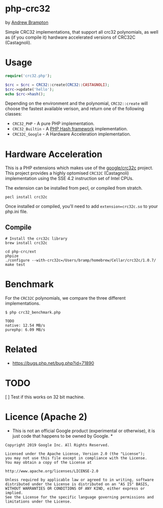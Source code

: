 # php-crc32

by [Andrew Brampton](https://bramp.net)

Simple CRC32 implementations, that support all crc32 polynomials, as 
well as (if you compile it) hardware accelerated versions of CRC32C (Castagnoli).

# Usage

```php
require('crc32.php');

$crc = $crc = CRC32::create(CRC32::CASTAGNOLI);
$crc->update('hello');
echo $crc->hash();
```

Depending on the environment and the polynomial, `CRC32::create` will choose the fastest available verison, and return one of the following classes:

* `CRC32_PHP` - A pure PHP implementation.
* `CRC32_Builtin` - A [PHP Hash framework](http://php.net/manual/en/book.hash.php) implementation.
* `CRC32C_Google` - A Hardware Acceleration implementation.

# Hardware Acceleration

This is a PHP extensions which makes use of the [google/crc32c](https://github.com/google/crc32c) project. This project provides a highly optomised `CRC32C` (Castagnoli) implementation using the SSE 4.2 instruction set of Intel CPUs.

The extension can be installed from pecl, or compiled from stratch.

```shell
pecl install crc32c
```

Once installed or compiled, you'll need to add `extension=crc32c.so` to your php.ini file.

## Compile
```shell
# Install the crc32c library
brew install crc32c

cd php-crc/ext
phpize
./configure --with-crc32c=/Users/bramp/homebrew/Cellar/crc32c/1.0.7/
make test
```

# Benchmark

For the `CRC32C` polynomials, we compare the three different implementations.

```shell
$ php crc32_benchmark.php 

TODO
native: 12.54 MB/s
purephp: 6.09 MB/s
```

# Related

* https://bugs.php.net/bug.php?id=71890

# TODO

[ ] Test if this works on 32 bit machine.

# Licence (Apache 2)

* This is not an official Google product (experimental or otherwise), it is just code that happens to be owned by Google. *

```
Copyright 2019 Google Inc. All Rights Reserved.

Licensed under the Apache License, Version 2.0 (the "License");
you may not use this file except in compliance with the License.
You may obtain a copy of the License at

http://www.apache.org/licenses/LICENSE-2.0

Unless required by applicable law or agreed to in writing, software
distributed under the License is distributed on an "AS IS" BASIS,
WITHOUT WARRANTIES OR CONDITIONS OF ANY KIND, either express or implied.
See the License for the specific language governing permissions and
limitations under the License.
```